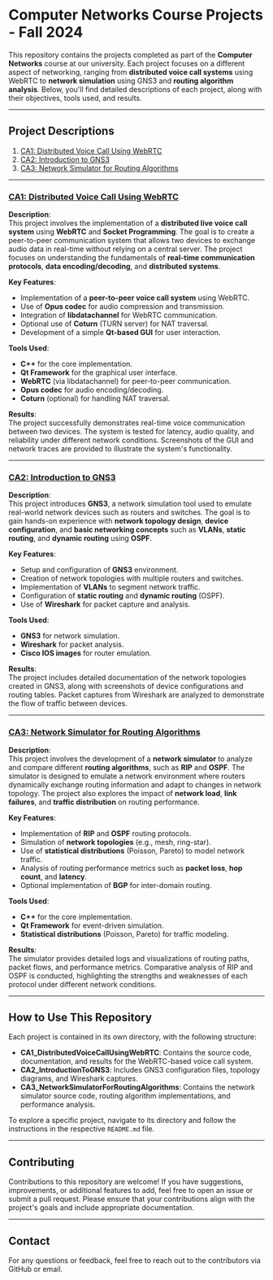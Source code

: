 # Computer Networks Course Projects - Fall 2024

This repository contains the projects completed as part of the **Computer Networks** course at our university. Each project focuses on a different aspect of networking, ranging from **distributed voice call systems** using WebRTC to **network simulation** using GNS3 and **routing algorithm analysis**. Below, you'll find detailed descriptions of each project, along with their objectives, tools used, and results.

---

## Project Descriptions

1. [CA1: Distributed Voice Call Using WebRTC](#ca1-distributed-voice-call-using-webrtc)
2. [CA2: Introduction to GNS3](#ca2-introduction-to-gns3)
3. [CA3: Network Simulator for Routing Algorithms](#ca3-network-simulator-for-routing-algorithms)

---

### [CA1: Distributed Voice Call Using WebRTC](https://github.com/inaijin/ComputerNetworkProjects/tree/main/CA1_DistributedVoiceCallUsingWebRTC)

**Description**:  
This project involves the implementation of a **distributed live voice call system** using **WebRTC** and **Socket Programming**. The goal is to create a peer-to-peer communication system that allows two devices to exchange audio data in real-time without relying on a central server. The project focuses on understanding the fundamentals of **real-time communication protocols**, **data encoding/decoding**, and **distributed systems**.

**Key Features**:
- Implementation of a **peer-to-peer voice call system** using WebRTC.
- Use of **Opus codec** for audio compression and transmission.
- Integration of **libdatachannel** for WebRTC communication.
- Optional use of **Coturn** (TURN server) for NAT traversal.
- Development of a simple **Qt-based GUI** for user interaction.

**Tools Used**:
- **C++** for the core implementation.
- **Qt Framework** for the graphical user interface.
- **WebRTC** (via libdatachannel) for peer-to-peer communication.
- **Opus codec** for audio encoding/decoding.
- **Coturn** (optional) for handling NAT traversal.

**Results**:  
The project successfully demonstrates real-time voice communication between two devices. The system is tested for latency, audio quality, and reliability under different network conditions. Screenshots of the GUI and network traces are provided to illustrate the system's functionality.

---

### [CA2: Introduction to GNS3](https://github.com/inaijin/ComputerNetworkProjects/tree/main/CA2_IntroductionToGNS3)

**Description**:  
This project introduces **GNS3**, a network simulation tool used to emulate real-world network devices such as routers and switches. The goal is to gain hands-on experience with **network topology design**, **device configuration**, and **basic networking concepts** such as **VLANs**, **static routing**, and **dynamic routing** using **OSPF**.

**Key Features**:
- Setup and configuration of **GNS3** environment.
- Creation of network topologies with multiple routers and switches.
- Implementation of **VLANs** to segment network traffic.
- Configuration of **static routing** and **dynamic routing** (OSPF).
- Use of **Wireshark** for packet capture and analysis.

**Tools Used**:
- **GNS3** for network simulation.
- **Wireshark** for packet analysis.
- **Cisco IOS images** for router emulation.

**Results**:  
The project includes detailed documentation of the network topologies created in GNS3, along with screenshots of device configurations and routing tables. Packet captures from Wireshark are analyzed to demonstrate the flow of traffic between devices.

---

### [CA3: Network Simulator for Routing Algorithms](https://github.com/inaijin/ComputerNetworkProjects/tree/main/CA3_NetworkSimulatorForRoutingAlgorithms)

**Description**:  
This project involves the development of a **network simulator** to analyze and compare different **routing algorithms**, such as **RIP** and **OSPF**. The simulator is designed to emulate a network environment where routers dynamically exchange routing information and adapt to changes in network topology. The project also explores the impact of **network load**, **link failures**, and **traffic distribution** on routing performance.

**Key Features**:
- Implementation of **RIP** and **OSPF** routing protocols.
- Simulation of **network topologies** (e.g., mesh, ring-star).
- Use of **statistical distributions** (Poisson, Pareto) to model network traffic.
- Analysis of routing performance metrics such as **packet loss**, **hop count**, and **latency**.
- Optional implementation of **BGP** for inter-domain routing.

**Tools Used**:
- **C++** for the core implementation.
- **Qt Framework** for event-driven simulation.
- **Statistical distributions** (Poisson, Pareto) for traffic modeling.

**Results**:  
The simulator provides detailed logs and visualizations of routing paths, packet flows, and performance metrics. Comparative analysis of RIP and OSPF is conducted, highlighting the strengths and weaknesses of each protocol under different network conditions.

---

## How to Use This Repository

Each project is contained in its own directory, with the following structure:
- **CA1_DistributedVoiceCallUsingWebRTC**: Contains the source code, documentation, and results for the WebRTC-based voice call system.
- **CA2_IntroductionToGNS3**: Includes GNS3 configuration files, topology diagrams, and Wireshark captures.
- **CA3_NetworkSimulatorForRoutingAlgorithms**: Contains the network simulator source code, routing algorithm implementations, and performance analysis.

To explore a specific project, navigate to its directory and follow the instructions in the respective `README.md` file.

---

## Contributing

Contributions to this repository are welcome! If you have suggestions, improvements, or additional features to add, feel free to open an issue or submit a pull request. Please ensure that your contributions align with the project's goals and include appropriate documentation.

---

## Contact

For any questions or feedback, feel free to reach out to the contributors via GitHub or email.
